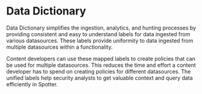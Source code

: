 # Data Dictionary

Data Dictionary simplifies the ingestion, analytics, and hunting processes by providing consistent and easy to understand labels for data ingested from various datasources. These labels provide uniformity to data ingested from multiple datasources within a functionality.

Content developers can use these mapped labels to create policies that can be used for multiple datasources. This reduces the time and effort a content developer has to spend on creating policies for different datasources. The unified labels help security analysts to get valuable context and query data efficiently in Spotter.